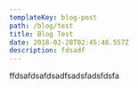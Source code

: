 ```yaml
---
templateKey: blog-post
path: /blog/test
title: Blog Test
date: 2018-02-28T02:45:48.557Z
description: fdsadf
---
```

ffdsafdsafdsadfsadsfadsfdsfa
